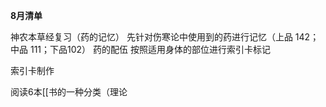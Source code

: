 **8月清单**

神农本草经复习（药的记忆）
	先针对伤寒论中使用到的药进行记忆（上品 142；中品 111；下品102）
	药的配伍
	按照适用身体的部位进行索引卡标记

索引卡制作

阅读6本[[书的一种分类（理论
